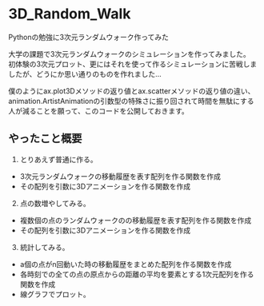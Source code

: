 # 3D_Random_Walk
Pythonの勉強に3次元ランダムウォーク作ってみた <p>

大学の課題で3次元ランダムウォークのシミュレーションを作ってみました。<br>
初体験の3次元プロット、更にはそれを使って作るシミュレーションに苦戦しましたが、どうにか思い通りのものを作れました…<p>

僕のようにax.plot3Dメソッドの返り値とax.scatterメソッドの返り値の違い、animation.ArtistAnimationの引数型の特殊さに振り回されて時間を無駄にする人が減ることを願って、このコードを公開しておきます。<p>

## やったこと概要
1. とりあえず普通に作る。

+ 3次元ランダムウォークの移動履歴を表す配列を作る関数を作成
+ その配列を引数に3Dアニメーションを作る関数を作成
  
2. 点の数増やしてみる。

+ 複数個の点のランダムウォークのの移動履歴を表す配列を作る関数を作成
+ その配列を引数に3Dアニメーションを作る関数を作成
  
3. 統計してみる。

+ a個の点がn回動いた時の移動履歴をまとめた配列を作る関数を作成
+ 各時刻での全ての点の原点からの距離の平均を要素とする1次元配列を作る関数を作成
+ 線グラフでプロット。
